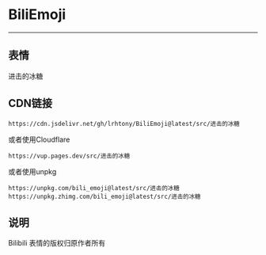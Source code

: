 # BiliEmoji
---
## 表情
进击的冰糖
## CDN链接
```
https://cdn.jsdelivr.net/gh/lrhtony/BiliEmoji@latest/src/进击的冰糖
```
或者使用Cloudflare
```
https://vup.pages.dev/src/进击的冰糖
```
或者使用unpkg
```
https://unpkg.com/bili_emoji@latest/src/进击的冰糖
https://unpkg.zhimg.com/bili_emoji@latest/src/进击的冰糖
```
## 说明
Bilibili 表情的版权归原作者所有
